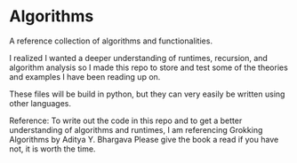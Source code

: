 # Algorithms
A reference collection of algorithms and functionalities.

I realized I wanted a deeper understanding of runtimes, recursion, and algorithm analysis so I made this repo to store and test some of the theories and examples I have been reading up on.

These files will be build in python, but they can very easily be written using other languages.

Reference: To write out the code in this repo and to get a better understanding of algorithms and runtimes, I am referencing Grokking Algorithms by Aditya Y. Bhargava
Please give the book a read if you have not, it is worth the time.
